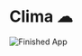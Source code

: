 

# Clima ☁



![Finished App](https://github.com/londonappbrewery/Images/blob/master/clima-demo.gif)
